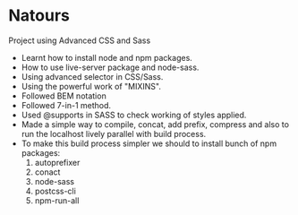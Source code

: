 # Natours
Project using Advanced CSS and Sass

- Learnt how to install node and npm packages.
- How to use live-server package and node-sass.
- Using advanced selector in CSS/Sass.
- Using the powerful work of "MIXINS".
- Followed BEM notation
- Followed 7-in-1 method.
- Used @supports in SASS to check working of styles applied.
- Made a simple way to compile, concat, add prefix, compress and also to run the localhost lively parallel with build process.
- To make this build process simpler we should to install bunch of npm packages:
    1. autoprefixer
    2. conact
    3. node-sass
    4. postcss-cli
    5. npm-run-all
